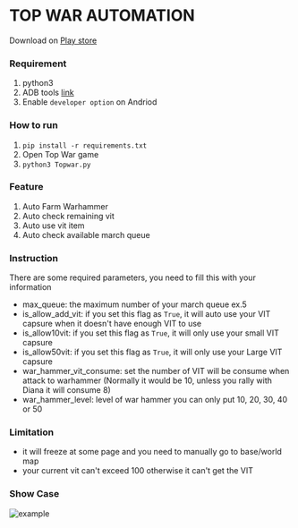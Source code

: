 # TOP WAR AUTOMATION

Download on [Play store](https://play.google.com/store/apps/details?id=com.topwar.gp)

### Requirement
1. python3
2. ADB tools [link](https://developer.android.com/studio/command-line/adb)
3. Enable `developer option` on Andriod

### How to run
1. ` pip install -r requirements.txt `
2. Open Top War game
3. `python3 Topwar.py`


### Feature
1. Auto Farm Warhammer
1. Auto check remaining vit
1. Auto use vit item
1. Auto check available march queue

### Instruction
There are some required parameters, you need to fill this with your information
- max_queue: the maximum number of your march queue ex.5
- is_allow_add_vit: if you set this flag as `True`, it will auto use your VIT capsure when it doesn't have enough VIT to use
- is_allow10vit: if you set this flag as `True`, it will only use your small VIT capsure
- is_allow50vit: if you set this flag as `True`, it will only use your Large VIT capsure
- war_hammer_vit_consume: set the number of VIT will be consume when attack to warhammer (Normally it would be 10, unless you rally with Diana it will consume 8)
- war_hammer_level: level of war hammer you can only put 10, 20, 30, 40 or 50

### Limitation
- it will freeze at some page and you need to manually go to base/world map
- your current vit can't exceed 100 otherwise it can't get the VIT

### Show Case
![example](https://https://raw.githubusercontent.com/aiThanet/TopWarAutomation/master/images/Example.gif)